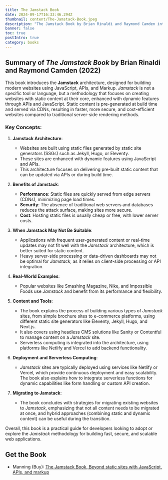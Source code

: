 ```yaml
---
title: The Jamstack Book
date: 2024-09-17T16:33:46.294Z
thumbnail: content/The-Jamstack-Book.jpeg
description: "The Jamstack Book by Brian Rinaldi and Raymond Camden introduces the modern Jamstack architecture, which is built on a combination of JavaScript, APIs, and Markup. This architecture delivers faster, more secure, and cost-efficient websites by serving pre-built content through CDNs, compared to traditional server-side rendering. The book provides practical examples and guidance on tools like Eleventy, Jekyll, and Next.js, making it a great resource for developers looking to improve site performance and security."
banner: false
toc: true
postIntro: true
category: books
---
```


## Summary of _The Jamstack Book_ by Brian Rinaldi and Raymond Camden (2022)

This book introduces the **Jamstack** architecture, designed for building modern websites using JavaScript, APIs, and Markup. _Jamstack_ is not a specific tool or language, but a methodology that focuses on creating websites with static content at their core, enhanced with dynamic features through APIs and JavaScript. Static content is pre-generated at build time and served via CDNs, resulting in faster, more secure, and cost-efficient websites compared to traditional server-side rendering methods.

### Key Concepts:

1. **Jamstack Architecture**:

   - Websites are built using static files generated by static site generators (SSGs) such as Jekyll, Hugo, or Eleventy.
   - These sites are enhanced with dynamic features using JavaScript and APIs.
   - This architecture focuses on delivering pre-built static content that can be updated via APIs or during build time.

2. **Benefits of Jamstack**:

   - **Performance**: Static files are quickly served from edge servers (CDNs), minimizing page load times.
   - **Security**: The absence of traditional web servers and databases reduces the attack surface, making sites more secure.
   - **Cost**: Hosting static files is usually cheap or free, with lower server costs.

3. **When Jamstack May Not Be Suitable**:

   - Applications with frequent user-generated content or real-time updates may not fit well with the _Jamstack_ architecture, which is better suited for static content.
   - Heavy server-side processing or data-driven dashboards may not be optimal for _Jamstack_, as it relies on client-side processing or API integration.

4. **Real-World Examples**:

   - Popular websites like Smashing Magazine, Nike, and Impossible Foods use _Jamstack_ and benefit from its performance and flexibility.

5. **Content and Tools**:

   - The book explains the process of building various types of _Jamstack_ sites, from simple brochure sites to e-commerce platforms, using different static site generators like Eleventy, Jekyll, Hugo, and Next.js.
   - It also covers using headless CMS solutions like Sanity or Contentful to manage content on a _Jamstack_ site.
   - Serverless computing is integrated into the architecture, using platforms like Netlify and Vercel to add backend functionality.

6. **Deployment and Serverless Computing**:

   - _Jamstack_ sites are typically deployed using services like Netlify or Vercel, which provide continuous deployment and easy scalability. The book also explains how to integrate serverless functions for dynamic capabilities like form handling or custom API creation.

7. **Migrating to Jamstack**:
   - The book concludes with strategies for migrating existing websites to _Jamstack_, emphasizing that not all content needs to be migrated at once, and hybrid approaches (combining static and dynamic content) can be useful during the transition.

Overall, this book is a practical guide for developers looking to adopt or explore the _Jamstack_ methodology for building fast, secure, and scalable web applications.

## Get the Book

- Manning (Buy): [The Jamstack Book, Beyond static sites with JavaScript, APIs, and markup](https://www.manning.com/books/the-jamstack-book)
